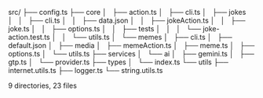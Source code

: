 src/
├── config.ts
├── core
│   ├── action.ts
│   ├── cli.ts
│   ├── jokes
│   │   ├── cli.ts
│   │   ├── data.json
│   │   ├── jokeAction.ts
│   │   ├── joke.ts
│   │   ├── options.ts
│   │   ├── tests
│   │   │   └── joke-action.test.ts
│   │   └── utils.ts
│   └── memes
│       ├── cli.ts
│       ├── default.json
│       ├── media
│       ├── memeAction.ts
│       ├── meme.ts
│       ├── options.ts
│       └── utils.ts
├── services
│   └── ai
│       ├── gemini.ts
│       ├── gtp.ts
│       └── provider.ts
├── types
│   └── index.ts
└── utils
    ├── internet.utils.ts
    ├── logger.ts
    └── string.utils.ts

9 directories, 23 files
